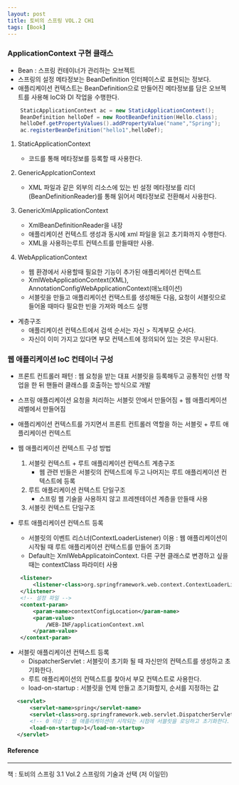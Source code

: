 ```yaml
---
layout: post
title: 토비의 스프링 VOL.2 CH1
tags: [Book]
---
```


### ApplicationContext 구현 클래스

- Bean : 스프링 컨테이너가 관리하는 오브젝트  
- 스프링의 설정 메타정보는 BeanDefinition 인터페이스로 표현되는 정보다.  
- 애플리케이션 컨텍스트는 BeanDefinition으로 만들어진 메타정보를 담은 오브젝트를 사용해 IoC와 DI 작업을 수행한다.

```java
    StaticApplicationContext ac = new StaticApplicationContext();
    BeanDefinition helloDef = new RootBeanDefinition(Hello.class);
    helloDef.getPropertyValues().addPropertyValue("name","Spring");
    ac.registerBeanDefinition("hello1",helloDef);
```

1. StaticApplicationContext 
    - 코드를 통해 메타정보를 등록할 때 사용한다.

2. GenericApplcationContext 
    - XML 파일과 같은 외부의 리소스에 있는 빈 설정 메타정보를 리더(BeanDefinitionReader)를 통해 읽어서 메타정보로 전환해서 사용한다.

3. GenericXmlApplicationContext
    - XmlBeanDefinitionReader을 내장
    - 애플리케이션 컨텍스트 생성과 동시에 xml 파일을 읽고 초기화까지 수행한다.
    - XML을 사용하는루트 컨텍스트를 만들때만 사용.

4. WebApplicationContext
    - 웹 환경에서 사용할때 필요한 기능이 추가된 애플리케이션 컨텍스트
    - XmlWebApplicationContext(XML), AnnotationConfigWebApplicationContext(애노테이션)
    - 서블릿을 만들고 애플리케이션 컨택스트를 생성해둔 다음, 요청이 서블릿으로 들어올 때마다 필요한 빈을 가져와 메소드 실행

- 계층구조
    - 애플리케이션 컨텍스트에서 검색 순서는 자신 > 직계부모 순서다. 
    - 자신이 이미 가지고 있다면 부모 컨텍스트에 정의되어 있는 것은 무시된다.

### 웹 애플리케이션 IoC 컨테이너 구성

- 프론트 컨트롤러 패턴 : 웹 요청을 받는 대표 서블릿을 등록해두고 공통적인 선행 작업을 한 뒤 핸들러 클래스를 호출하는 방식으로 개발
- 스프링 애플리케이션 요청을 처리하는 서블릿 안에서 만들어짐 + 웹 애플리케이션 레벨에서 만들어짐
- 애플리케이션 컨텍스트를 가지면서 프론트 컨트롤러 역할을 하는 서블릿 + 루트 애플리케이션 컨텍스트

- 웹 애플리케이션 컨텍스트 구성 방법
    1. 서블릿 컨텍스트 + 루트 애플리케이션 컨텍스트 계층구조 
        - 웹 관련 빈들은 서블릿의 컨텍스트에 두고 나머지는 루트 애플리케이션 컨텍스트에 등록
    2. 루트 애플리케이션 컨텍스트 단일구조
        - 스프링 웹 기술을 사용하지 않고 프레젠테이션 계층을 만들때 사용
    3. 서블릿 컨텍스트 단일구조

- 루트 애플리케이션 컨텍스트 등록
    - 서블릿의 이벤트 리스너(ContextLoaderListener) 이용 : 웹 애플리케이션이 시작될 때 루트 애플리케이션 컨텍스트를 만들어 초기화
    - Default는 XmlWebApplicatoinContext. 다른 구현 클래스로 변경하고 싶을 때는 contextClass 파라미터 사용

``` xml
    <listener>
        <listener-class>org.springframework.web.context.ContextLoaderListener</listener-class>
    </listener>
    <!-- 설정 파일 -->
    <context-param>
        <param-name>contextConfigLocation</param-name>
        <param-value>
            /WEB-INF/applicationContext.xml
        </param-value>
    </context-param>
```

- 서블릿 애플리케이션 컨텍스트 등록
    - DispatcherServlet : 서블릿이 초기화 될 때 자신만의 컨텍스트를 생성하고 초기화한다.
    - 루트 애플리케이션의 컨텍스트를 찾아서 부모 컨텍스트로 사용한다.
    - load-on-startup : 서블릿을 언제 만들고 초기화할지, 순서를 지정하는 값 

 ``` xml
    <servlet>
        <servlet-name>spring</servlet-name>
        <servlet-class>org.springframework.web.servlet.DispatcherServlet</servlet-class>
        <!-- 0 이상 : 웹 애플리케이션이 시작되는 시점에 서블릿을 로딩하고 초기화한다. -->
        <load-on-startup>1</load-on-startup>
    </servlet>
```   

#### Reference
* * *
책 : 토비의 스프링 3.1 Vol.2 스프링의 기술과 선택 (저 이일민)